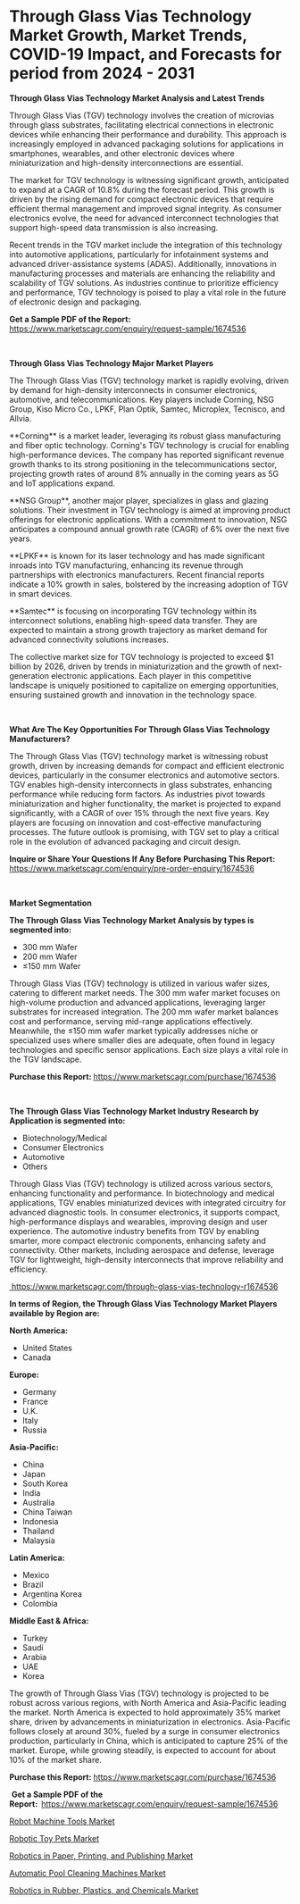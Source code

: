 <p><h1>Through Glass Vias Technology Market Growth, Market Trends, COVID-19 Impact, and Forecasts for period from 2024 - 2031</h1></p><p><strong>Through Glass Vias Technology Market Analysis and Latest Trends</strong></p>
<p><p>Through Glass Vias (TGV) technology involves the creation of microvias through glass substrates, facilitating electrical connections in electronic devices while enhancing their performance and durability. This approach is increasingly employed in advanced packaging solutions for applications in smartphones, wearables, and other electronic devices where miniaturization and high-density interconnections are essential.</p><p>The market for TGV technology is witnessing significant growth, anticipated to expand at a CAGR of 10.8% during the forecast period. This growth is driven by the rising demand for compact electronic devices that require efficient thermal management and improved signal integrity. As consumer electronics evolve, the need for advanced interconnect technologies that support high-speed data transmission is also increasing.</p><p>Recent trends in the TGV market include the integration of this technology into automotive applications, particularly for infotainment systems and advanced driver-assistance systems (ADAS). Additionally, innovations in manufacturing processes and materials are enhancing the reliability and scalability of TGV solutions. As industries continue to prioritize efficiency and performance, TGV technology is poised to play a vital role in the future of electronic design and packaging.</p></p>
<p><strong>Get a Sample PDF of the Report:&nbsp;</strong> <a href="https://www.marketscagr.com/enquiry/request-sample/1674536?utm_campaign=1422&utm_medium=2&utm_source=Github&utm_content=ia&utm_term=13102024&utm_id=through-glass-vias-technology">https://www.marketscagr.com/enquiry/request-sample/1674536</a></p>
<p>&nbsp;</p>
<p><strong>Through Glass Vias Technology Major Market Players</strong></p>
<p><p>The Through Glass Vias (TGV) technology market is rapidly evolving, driven by demand for high-density interconnects in consumer electronics, automotive, and telecommunications. Key players include Corning, NSG Group, Kiso Micro Co., LPKF, Plan Optik, Samtec, Microplex, Tecnisco, and Allvia.</p><p>**Corning** is a market leader, leveraging its robust glass manufacturing and fiber optic technology. Corning's TGV technology is crucial for enabling high-performance devices. The company has reported significant revenue growth thanks to its strong positioning in the telecommunications sector, projecting growth rates of around 8% annually in the coming years as 5G and IoT applications expand.</p><p>**NSG Group**, another major player, specializes in glass and glazing solutions. Their investment in TGV technology is aimed at improving product offerings for electronic applications. With a commitment to innovation, NSG anticipates a compound annual growth rate (CAGR) of 6% over the next five years.</p><p>**LPKF** is known for its laser technology and has made significant inroads into TGV manufacturing, enhancing its revenue through partnerships with electronics manufacturers. Recent financial reports indicate a 10% growth in sales, bolstered by the increasing adoption of TGV in smart devices.</p><p>**Samtec** is focusing on incorporating TGV technology within its interconnect solutions, enabling high-speed data transfer. They are expected to maintain a strong growth trajectory as market demand for advanced connectivity solutions increases.</p><p>The collective market size for TGV technology is projected to exceed $1 billion by 2026, driven by trends in miniaturization and the growth of next-generation electronic applications. Each player in this competitive landscape is uniquely positioned to capitalize on emerging opportunities, ensuring sustained growth and innovation in the technology space.</p></p>
<p>&nbsp;</p>
<p><strong>What Are The Key Opportunities For Through Glass Vias Technology Manufacturers?</strong></p>
<p><p>The Through Glass Vias (TGV) technology market is witnessing robust growth, driven by increasing demands for compact and efficient electronic devices, particularly in the consumer electronics and automotive sectors. TGV enables high-density interconnects in glass substrates, enhancing performance while reducing form factors. As industries pivot towards miniaturization and higher functionality, the market is projected to expand significantly, with a CAGR of over 15% through the next five years. Key players are focusing on innovation and cost-effective manufacturing processes. The future outlook is promising, with TGV set to play a critical role in the evolution of advanced packaging and circuit design.</p></p>
<p><strong>Inquire or Share Your Questions If Any Before Purchasing This Report:</strong> <a href="https://www.marketscagr.com/enquiry/pre-order-enquiry/1674536?utm_campaign=1422&utm_medium=2&utm_source=Github&utm_content=ia&utm_term=13102024&utm_id=through-glass-vias-technology">https://www.marketscagr.com/enquiry/pre-order-enquiry/1674536</a></p>
<p>&nbsp;</p>
<p><strong>Market Segmentation</strong></p>
<p><strong>The Through Glass Vias Technology Market Analysis by types is segmented into:</strong></p>
<p><ul><li>300 mm Wafer</li><li>200 mm Wafer</li><li>≤150 mm Wafer</li></ul></p>
<p><p>Through Glass Vias (TGV) technology is utilized in various wafer sizes, catering to different market needs. The 300 mm wafer market focuses on high-volume production and advanced applications, leveraging larger substrates for increased integration. The 200 mm wafer market balances cost and performance, serving mid-range applications effectively. Meanwhile, the ≤150 mm wafer market typically addresses niche or specialized uses where smaller dies are adequate, often found in legacy technologies and specific sensor applications. Each size plays a vital role in the TGV landscape.</p></p>
<p><strong>Purchase this Report:&nbsp;</strong><a href="https://www.marketscagr.com/purchase/1674536?utm_campaign=1422&utm_medium=2&utm_source=Github&utm_content=ia&utm_term=13102024&utm_id=through-glass-vias-technology">https://www.marketscagr.com/purchase/1674536</a></p>
<p>&nbsp;</p>
<p><strong>The Through Glass Vias Technology Market Industry Research by Application is segmented into:</strong></p>
<p><ul><li>Biotechnology/Medical</li><li>Consumer Electronics</li><li>Automotive</li><li>Others</li></ul></p>
<p><p>Through Glass Vias (TGV) technology is utilized across various sectors, enhancing functionality and performance. In biotechnology and medical applications, TGV enables miniaturized devices with integrated circuitry for advanced diagnostic tools. In consumer electronics, it supports compact, high-performance displays and wearables, improving design and user experience. The automotive industry benefits from TGV by enabling smarter, more compact electronic components, enhancing safety and connectivity. Other markets, including aerospace and defense, leverage TGV for lightweight, high-density interconnects that improve reliability and efficiency.</p></p>
<p><a href="https://www.marketscagr.com/through-glass-vias-technology-r1674536?utm_campaign=1422&utm_medium=2&utm_source=Github&utm_content=ia&utm_term=13102024&utm_id=through-glass-vias-technology">&nbsp;https://www.marketscagr.com/through-glass-vias-technology-r1674536</a></p>
<p><strong>In terms of Region, the Through Glass Vias Technology Market Players available by Region are:</strong></p>
<p>
    <p> <strong> North America: </strong>
        <ul>
            <li>United States</li>
            <li>Canada</li>
        </ul>
        </p> 
    <p> <strong> Europe: </strong>
        <ul>
            <li>Germany</li>
            <li>France</li>
            <li>U.K.</li>
            <li>Italy</li>
            <li>Russia</li>
        </ul>
        </p> 
    <p> <strong> Asia-Pacific: </strong>
        <ul>
            <li>China</li>
            <li>Japan</li>
            <li>South Korea</li>
            <li>India</li>
            <li>Australia</li>
            <li>China Taiwan</li>
            <li>Indonesia</li>
            <li>Thailand</li>
            <li>Malaysia</li>
        </ul>
        </p> 
    <p> <strong> Latin America: </strong>
        <ul>
            <li>Mexico</li>
            <li>Brazil</li>
            <li>Argentina Korea</li>
            <li>Colombia</li>
        </ul>
        </p> 
    <p> <strong> Middle East & Africa: </strong>
        <ul>
            <li>Turkey</li>
            <li>Saudi</li>
            <li>Arabia</li>
            <li>UAE</li>
            <li>Korea</li>
        </ul>
    </p>
    </p>
<p><p>The growth of Through Glass Vias (TGV) technology is projected to be robust across various regions, with North America and Asia-Pacific leading the market. North America is expected to hold approximately 35% market share, driven by advancements in miniaturization in electronics. Asia-Pacific follows closely at around 30%, fueled by a surge in consumer electronics production, particularly in China, which is anticipated to capture 25% of the market. Europe, while growing steadily, is expected to account for about 10% of the market share.</p></p>
<p><strong>Purchase this Report: </strong><a href="https://www.marketscagr.com/purchase/1674536?utm_campaign=1422&utm_medium=2&utm_source=Github&utm_content=ia&utm_term=13102024&utm_id=through-glass-vias-technology">https://www.marketscagr.com/purchase/1674536</a></p>
<p>&nbsp;<strong>Get a Sample PDF of the Report:&nbsp;&nbsp;</strong><a href="https://www.marketscagr.com/enquiry/request-sample/1674536?utm_campaign=1422&utm_medium=2&utm_source=Github&utm_content=ia&utm_term=13102024&utm_id=through-glass-vias-technology">https://www.marketscagr.com/enquiry/request-sample/1674536</a></p>
<p><strong></strong></p>
<p><p><a href="https://www.linkedin.com/pulse/global-robot-machine-tools-market-pulse-trends-growth-analysis-ivvhe?utm_campaign=1422&utm_medium=2&utm_source=Github&utm_content=ia&utm_term=13102024&utm_id=through-glass-vias-technology">Robot Machine Tools Market</a></p><p><a href="https://www.linkedin.com/pulse/robotic-toy-pets-market-refracting-trends-consumer-behaviors-iqowe?utm_campaign=1422&utm_medium=2&utm_source=Github&utm_content=ia&utm_term=13102024&utm_id=through-glass-vias-technology">Robotic Toy Pets Market</a></p><p><a href="https://www.linkedin.com/pulse/robotics-paper-printing-publishing-market-overview-global-w0j7e?utm_campaign=1422&utm_medium=2&utm_source=Github&utm_content=ia&utm_term=13102024&utm_id=through-glass-vias-technology">Robotics in Paper, Printing, and Publishing Market</a></p><p><a href="https://www.linkedin.com/pulse/automatic-pool-cleaning-machines-market-industry-landscape-9guvc?utm_campaign=1422&utm_medium=2&utm_source=Github&utm_content=ia&utm_term=13102024&utm_id=through-glass-vias-technology">Automatic Pool Cleaning Machines Market</a></p><p><a href="https://www.linkedin.com/pulse/top-trends-transforming-robotics-rubber-plastics-chemicals-vjqfe?utm_campaign=1422&utm_medium=2&utm_source=Github&utm_content=ia&utm_term=13102024&utm_id=through-glass-vias-technology">Robotics in Rubber, Plastics, and Chemicals Market</a></p></p>